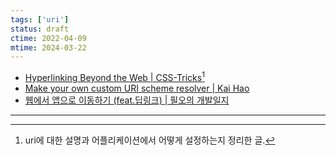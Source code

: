 ```yaml
---
tags: ['uri']
status: draft
ctime: 2022-04-09
mtime: 2024-03-22
---
```


- [Hyperlinking Beyond the Web | CSS-Tricks](https://css-tricks.com/hyperlinking-beyond-the-web/)[^144-1]
- [Make your own custom URI scheme resolver | Kai Hao](https://kaihao.dev/posts/Make-your-own-custom-URI-scheme-resolver)
- [웹에서 앱으로 이동하기 (feat.딥링크) | 필오의 개발일지](https://feel5ny.github.io/2019/09/22/Communication_001/)

---

[^144-1]: uri에 대한 설명과 어플리케이션에서 어떻게 설정하는지 정리한 글.